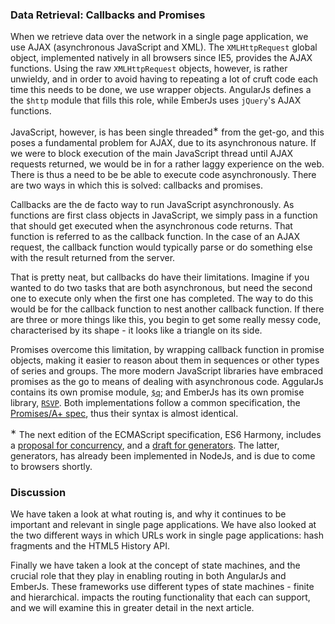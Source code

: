 ### Data Retrieval: Callbacks and Promises

When we retrieve data over the network in a single page application,
we use AJAX (asynchronous JavaScript and XML).
The `XMLHttpRequest` global object,
implemented natively in all browsers since IE5,
provides the AJAX functions.
Using the raw `XMLHttpRequest` objects, however, is rather unwieldy,
and in order to avoid having to repeating a lot of cruft code each time
this needs to be done, we use wrapper objects.
AngularJs defines a the `$http` module that fills this role,
while EmberJs uses `jQuery`'s AJAX functions.

JavaScript, however, is has been single threaded<sup>&lowast;</sup> from the get-go,
and this poses a fundamental problem for AJAX, due to its asynchronous nature.
If we were to block execution of the main JavaScript thread
until AJAX requests returned, we would be in for a rather laggy experience on the web.
There is thus a need to be be able to execute code asynchronously.
There are two ways in which this is solved: callbacks and promises.

Callbacks are the de facto way to run JavaScript asynchronously.
As functions are first class objects in JavaScript,
we simply pass in a function that should get executed when the asynchronous code
returns.
That function is referred to as the callback function.
In the case of an AJAX request, the callback function would typically parse or
do something else with the result returned from the server.

That is pretty neat, but callbacks do have their limitations.
Imagine if you wanted to do two tasks that are both asynchronous,
but need the second one to execute only when the first one has completed.
The way to do this would be for the callback function to nest another callback function.
If there are three or more things like this,
you begin to get some really messy code,
characterised by its shape - it looks like a triangle on its side.

Promises overcome this limitation,
by wrapping callback function in promise objects, making it easier to reason
about them in sequences or other types of series and groups.
The more modern JavaScript libraries have embraced promises
as the go to means of dealing with asynchronous code.
AggularJs contains its own promise module,
[`$q`](https://docs.angularjs.org/api/ng/service/$q);
and EmberJs has its own promise library,
[`RSVP`](http://emberjs.com/api/classes/Ember.RSVP.html).
Both implementations follow a common specification, the
[Promises/A+ spec](http://promises-aplus.github.io/promises-spec/),
thus their syntax is almost identical.

<sup>&lowast;</sup> The next edition of the ECMAScript specification, ES6 Harmony,
includes a [proposal for concurrency](http://wiki.ecmascript.org/doku.php?id=strawman:concurrency),
and a [draft for generators](http://wiki.ecmascript.org/doku.php?id=harmony:generators).
The latter, generators, has already been implemented in NodeJs,
and is due to come to browsers shortly.

### Discussion

We have taken a look at what routing is,
and why it continues to be important and relevant in single page applications.
We have also looked at the two different ways in which URLs
work in single page applications: hash fragments and the HTML5 History API.

Finally we have taken a look at the concept of state machines,
and the crucial role that they play in enabling routing
in both AngularJs and EmberJs.
These frameworks use different types of state machines - finite and hierarchical.
impacts the routing functionality that each can support,
and we will examine this in greater detail in the next article.

